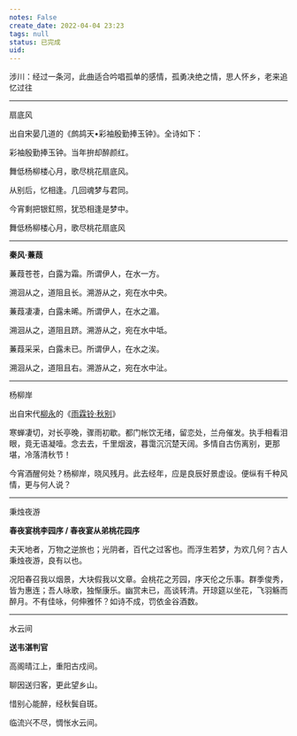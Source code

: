 ```yaml
---
notes: False
create_date: 2022-04-04 23:23
tags: null
status: 已完成 
uid: 
---
```



涉川：经过一条河，此曲适合吟唱孤单的感情，孤勇决绝之情，思人怀乡，老来追忆过往

---

扇底风

出自宋晏几道的《鹧鸪天•彩袖殷勤捧玉钟》。全诗如下：

彩袖殷勤捧玉钟。当年拚却醉颜红。

舞低杨柳楼心月，歌尽桃花扇底风。

从别后，忆相逢。几回魂梦与君同。

今宵剩把银釭照，犹恐相逢是梦中。

舞低杨柳楼心月，歌尽桃花扇底风

---

**秦风·蒹葭**

蒹葭苍苍，白露为霜。所谓伊人，在水一方。

溯洄从之，道阻且长。溯游从之，宛在水中央。

蒹葭凄凄，白露未晞。所谓伊人，在水之湄。

溯洄从之，道阻且跻。溯游从之，宛在水中坻。

蒹葭采采，白露未已。所谓伊人，在水之涘。

溯洄从之，道阻且右。溯游从之，宛在水中沚。

---

杨柳岸

出自宋代[柳永](https://so.gushiwen.cn/authorv_682bdf0fd34e.aspx)的《[雨霖铃·秋别](https://so.gushiwen.cn/shiwenv_4d795944b856.aspx)》

寒蝉凄切，对长亭晚，骤雨初歇。都门帐饮无绪，留恋处，兰舟催发。执手相看泪眼，竟无语凝噎。念去去，千里烟波，暮霭沉沉楚天阔。多情自古伤离别，更那堪，冷落清秋节！

今宵酒醒何处？杨柳岸，晓风残月。此去经年，应是良辰好景虚设。便纵有千种风情，更与何人说？

---

秉烛夜游

**春夜宴桃李园序 / 春夜宴从弟桃花园序**

夫天地者，万物之逆旅也；光阴者，百代之过客也。而浮生若梦，为欢几何？古人秉烛夜游，良有以也。

况阳春召我以烟景，大块假我以文章。会桃花之芳园，序天伦之乐事。群季俊秀，皆为惠连；吾人咏歌，独惭康乐。幽赏未已，高谈转清。开琼筵以坐花，飞羽觞而醉月。不有佳咏，何伸雅怀？如诗不成，罚依金谷酒数。

---

水云间

**送韦湛判官**

高阁晴江上，重阳古戍间。

聊因送归客，更此望乡山。

惜别心能醉，经秋鬓自斑。

临流兴不尽，惆怅水云间。
